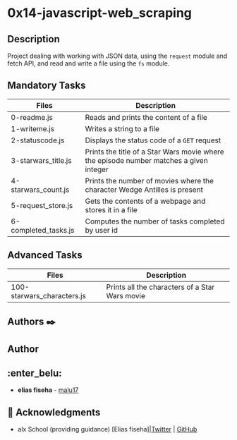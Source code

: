 # 0x14-javascript-web_scraping
## Description

Project dealing with working with JSON data, using the `request` module and fetch API, and read and write a file using the `fs` module.

## Mandatory Tasks

| Files | Description |
| ----- | ----------- |
| 0-readme.js | Reads and prints the content of a file |
| 1-writeme.js | Writes a string to a file |
| 2-statuscode.js | Displays the status code of a `GET` request |
| 3-starwars_title.js | Prints the title of a Star Wars movie where the episode number matches a given integer |
| 4-starwars_count.js | Prints the number of movies where the character Wedge Antilles is present |
| 5-request_store.js | Gets the contents of a webpage and stores it in a file |
| 6-completed_tasks.js | Computes the number of tasks completed by user id |

## Advanced Tasks

| Files | Description |
| ----- | ----------- |
| 100-starwars_characters.js | Prints all the characters of a Star Wars movie |

## Authors :black_nib:
## Author
## :enter_belu: 
* **elias fiseha** - [malu17](https://github.com/malu17)

## :mega: Acknowledgments

* alx School (providing guidance)
[Elias fiseha]|[Twitter](https://twitter.com/eliasfiseha1) | [GitHub](https://github.com/malu17)


